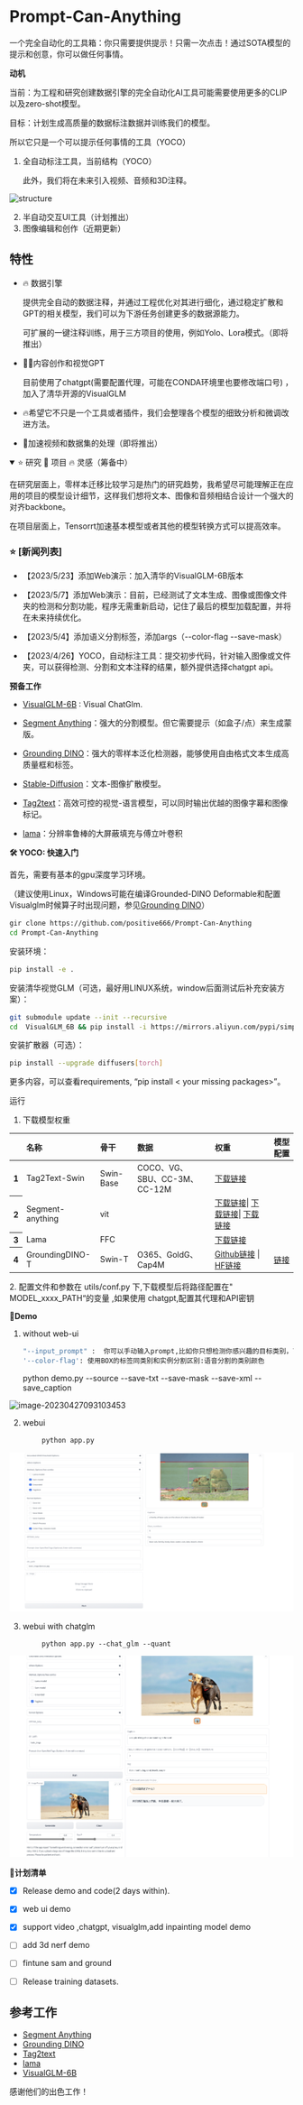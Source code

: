 
# Prompt-Can-Anything
一个完全自动化的工具箱：你只需要提供提示！只需一次点击！通过SOTA模型的提示和创意，你可以做任何事情。

**动机**

当前：为工程和研究创建数据引擎的完全自动化AI工具可能需要使用更多的CLIP以及zero-shot模型。

目标：计划生成高质量的数据标注数据并训练我们的模型。

所以它只是一个可以提示任何事情的工具（YOCO）

1. 全自动标注工具，当前结构（YOCO）

   此外，我们将在未来引入视频、音频和3D注释。

![structure](asset/data_engine.png)

2. 半自动交互UI工具（计划推出）
2.  图像编辑和创作（近期更新）

## 特性

- 🔥 数据引擎

  提供完全自动的数据注释，并通过工程优化对其进行细化，通过稳定扩散和GPT的相关模型，我们可以为下游任务创建更多的数据源能力。

  可扩展的一键注释训练，用于三方项目的使用，例如Yolo、Lora模式。（即将推出）

- 🚀🚀内容创作和视觉GPT

   目前使用了chatgpt(需要配置代理，可能在CONDA环境里也要修改端口号)	，加入了清华开源的VisualGLM

- 🔥希望它不只是一个工具或者插件，我们会整理各个模型的细致分析和微调改进方法。			

- 🚀加速视频和数据集的处理（即将推出）

<details open>
<summary>⭐ 研究 🚀 项目 🔥 灵感（筹备中）</summary>

在研究层面上，零样本迁移比较学习是热门的研究趋势，我希望尽可能理解正在应用的项目的模型设计细节，这样我们想将文本、图像和音频相结合设计一个强大的对齐backbone。

在项目层面上，Tensorrt加速基本模型或者其他的模型转换方式可以提高效率。

</details>

### <div align="left">⭐ [新闻列表]</div>

- 【2023/5/23】添加Web演示：加入清华的VisualGLM-6B版本

- 【2023/5/7】添加Web演示：目前，已经测试了文本生成、图像或图像文件夹的检测和分割功能，程序无需重新启动，记住了最后的模型加载配置，并将在未来持续优化。
- 【2023/5/4】添加语义分割标签，添加args（--color-flag --save-mask）
- 【2023/4/26】YOCO，自动标注工具：提交初步代码，针对输入图像或文件夹，可以获得检测、分割和文本注释的结果，额外提供选择chatgpt api。

**预备工作**

- [VisualGLM-6B](https://github.com/THUDM/VisualGLM-6B.git) : Visual ChatGlm. 

- [Segment Anything](https://github.com/facebookresearch/segment-anything)：强大的分割模型。但它需要提示（如盒子/点）来生成蒙版。

- [Grounding DINO](https://github.com/IDEA-Research/GroundingDINO)：强大的零样本泛化检测器，能够使用自由格式文本生成高质量框和标签。

- [Stable-Diffusion](https://github.com/CompVis/stable-diffusion)：文本-图像扩散模型。

- [Tag2text](https://github.com/xinyu1205/Tag2Text)：高效可控的视觉-语言模型，可以同时输出优越的图像字幕和图像标记。

- [lama](https://github.com/advimman/lama)：分辨率鲁棒的大屏蔽填充与傅立叶卷积

**:hammer_and_wrench: YOCO: 快速入门**

首先，需要有基本的gpu深度学习环境。

（建议使用Linux，Windows可能在编译Grounded-DINO Deformable和配置Visualglm时候算子时出现问题，参见[Grounding DINO](https://github.com/IDEA-Research/GroundingDINO)）

```bash
gir clone https://github.com/positive666/Prompt-Can-Anything
cd Prompt-Can-Anything
```

安装环境：

```bash
pip install -e .
```

安装清华视觉GLM（可选，最好用LINUX系统，window后面测试后补充安装方案）：

```bash
git submodule update --init --recursive
cd  VisualGLM_6B && pip install -i https://mirrors.aliyun.com/pypi/simple/ -r requirements.txt
```

安装扩散器（可选）：

```bash
pip install --upgrade diffusers[torch]
```

更多内容，可以查看requirements, “pip install < your missing packages>”。

运行

1. 下载模型权重

<!-- insert a table -->

<table>
  <thead>
    <tr style="text-align: left;">
      <th></th>
      <th>名称</th>
       <th>骨干</th>
      <th>数据</th>
      <th>权重</th>
        <th>模型配置</th>
    </tr>
  </thead>
  <tbody>
    <tr>
      <th>1</th>
      <td>Tag2Text-Swin</td>
      <td>Swin-Base</td>
      <td>COCO、VG、SBU、CC-3M、CC-12M</td>
      <td><a href="https://huggingface.co/spaces/xinyu1205/Tag2Text/blob/main/tag2text_swin_14m.pth">下载链接</a></td>
    <tr>
      <th>2</th>
      <td>Segment-anything</td>
       <td>vit</td>
        <td> </td>
        <td><a href="https://dl.fbaipublicfiles.com/segment_anything/sam_vit_h_4b8939.pth">下载链接</a>| <a 
    <td><a href="https://dl.fbaipublicfiles.com/segment_anything/sam_vit_l_0b3195.pth">下载链接</a>| <a 
    <td><a href="https://dl.fbaipublicfiles.com/segment_anything/sam_vit_b_01ec64.pth">下载链接</a></td>
    <tr>
      <th>3</th>
      <td>Lama</td>
        <td>FFC</td>
         <td> </td>
      <td><a href="https://disk.yandex.ru/d/ouP6l8VJ0HpMZg">下载链接</a></td>
    <tr>
      <th>4</th>
      <td>GroundingDINO-T</td>
      <td>Swin-T</td>
      <td>O365、GoldG、Cap4M</td>
      <td><a href="https://github.com/IDEA-Research/GroundingDINO/releases/download/v0.1.0-alpha/groundingdino_swint_ogc.pth">Github链接</a> | <a href="https://huggingface.co/ShilongLiu/GroundingDINO/resolve/main/groundingdino_swint_ogc.pth">HF链接</a></td>
      <td><a href="https://github.com/IDEA-Research/GroundingDINO/blob/main/groundingdino/config/GroundingDINO_SwinT_OGC.py">链接</a></td>
    </tr>
    <tr>
</table>
   2. 配置文件和参数在 utils/conf.py 下,下载模型后将路径配置在" MODEL_xxxx_PATH“的变量  ,如果使用 chatgpt,配置其代理和API密钥

      

**🏃Demo** 

1. without web-ui

      ```bash
   "--input_prompt" :  你可以手动输入prompt,比如你只想检测你感兴趣的目标类别，可以直接输入给grounded检测模型，也可以输入给tag2text
   '--color-flag': 使用BOX的标签同类别和实例分割区别:语音分割的类别颜色
   ```

   
   	python demo.py  --source <data path>  --save-txt  --save-mask --save-xml  --save_caption 
   
   

![image-20230427093103453](asset/image-20230427093103453.png)

2. webui

```pyhton
		python app.py
```
![image-20230508075845259](asset/default_all.png)




3. webui with chatglm			

```
		python app.py --chat_glm --quant
```

![visual_chatglm](asset/visual_chatglm.png)

**🔨计划清单**

- [x] Release demo and code(2 days within).
- [x] web ui   demo 
- [x] support video ,chatgpt, visualglm,add inpainting model demo
- [ ] add 3d nerf demo 
- [ ] fintune sam and ground 
- [ ] Release training datasets.


## 参考工作 

- [Segment Anything](https://github.com/facebookresearch/segment-anything)
- [Grounding DINO](https://github.com/IDEA-Research/GroundingDINO)
- [Tag2text](https://github.com/xinyu1205/Tag2Text) 
- [lama](https://github.com/advimman/lama) 
- [VisualGLM-6B](https://github.com/THUDM/VisualGLM-6B.git) 

感谢他们的出色工作！

